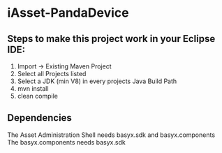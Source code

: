 # iAsset-PandaDevice

## Steps to make this project work in your Eclipse IDE:

1) Import -> Existing Maven Project
2) Select all Projects listed
3) Select a JDK (min V8) in every projects Java Build Path
3) mvn install
4) clean compile

## Dependencies

The Asset Administration Shell needs basyx.sdk and basyx.components
The basyx.components needs basyx.sdk